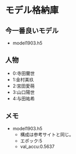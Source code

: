 # モデル格納庫

## 今一番良いモデル
- model1903.h5

## 人物
- 0:寺田蘭世
- 1:金村美玖
- 2:宮田愛萌
- 3:山口陽世
- 4:与田祐希

## メモ
- model1903.h5
    - 構成は参考サイトと同じ。
    - エポック:5
    - val_accu:0.5637
